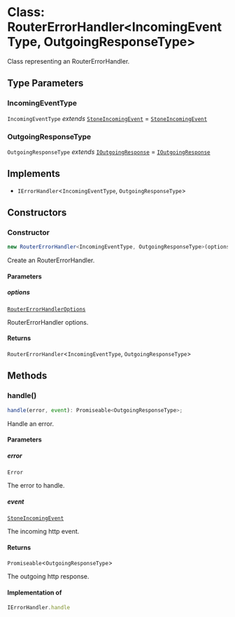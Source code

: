 # Class: RouterErrorHandler\<IncomingEventType, OutgoingResponseType\>

Class representing an RouterErrorHandler.

## Type Parameters

### IncomingEventType

`IncomingEventType` *extends* [`StoneIncomingEvent`](../../declarations/interfaces/StoneIncomingEvent.md) = [`StoneIncomingEvent`](../../declarations/interfaces/StoneIncomingEvent.md)

### OutgoingResponseType

`OutgoingResponseType` *extends* [`IOutgoingResponse`](../../declarations/type-aliases/IOutgoingResponse.md) = [`IOutgoingResponse`](../../declarations/type-aliases/IOutgoingResponse.md)

## Implements

- `IErrorHandler`\<`IncomingEventType`, `OutgoingResponseType`\>

## Constructors

### Constructor

```ts
new RouterErrorHandler<IncomingEventType, OutgoingResponseType>(options): RouterErrorHandler<IncomingEventType, OutgoingResponseType>;
```

Create an RouterErrorHandler.

#### Parameters

##### options

[`RouterErrorHandlerOptions`](../interfaces/RouterErrorHandlerOptions.md)

RouterErrorHandler options.

#### Returns

`RouterErrorHandler`\<`IncomingEventType`, `OutgoingResponseType`\>

## Methods

### handle()

```ts
handle(error, event): Promiseable<OutgoingResponseType>;
```

Handle an error.

#### Parameters

##### error

`Error`

The error to handle.

##### event

[`StoneIncomingEvent`](../../declarations/interfaces/StoneIncomingEvent.md)

The incoming http event.

#### Returns

`Promiseable`\<`OutgoingResponseType`\>

The outgoing http response.

#### Implementation of

```ts
IErrorHandler.handle
```
